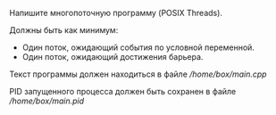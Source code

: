 Напишите многопоточную программу (POSIX Threads).

Должны быть как минимум:

- Один поток, ожидающий события по условной переменной.
- Один поток, ожидающий достижения барьера.

Текст программы должен находиться в файле */home/box/main.cpp*

PID запущенного процесса должен быть сохранен в файле */home/box/main.pid*
